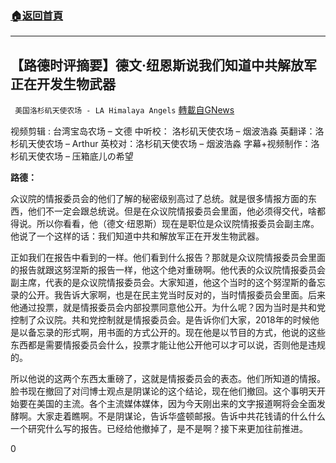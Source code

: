 ###  [:house:返回首頁](https://github.com/ourhimalayas/txt)
---

## 【路德时评摘要】德文·纽恩斯说我们知道中共解放军正在开发生物武器
` 美国洛杉矶天使农场 - LA Himalaya Angels` [轉載自GNews](https://gnews.org/zh-hans/1269592/)

视频剪辑 : 台湾宝岛农场 – 文德
中听校： 洛杉矶天使农场 – 烟波浩淼
英翻译：洛杉矶天使农场 – Arthur
英校对：洛杉矶天使农场 – 烟波浩淼
字幕+视频制作：洛杉矶天使农场 – 压箱底儿の希望

**路德：**

众议院的情报委员会的他们了解的秘密级别高过了总统。就是很多情报方面的东西，他们不一定会跟总统说。但是在众议院情报委员会里面，他必须得交代，啥都得说。所以你看看，他（德文·纽恩斯）现在是职位是众议院情报委员会副主席。他说了一个这样的话：我们知道中共和解放军正在开发生物武器。

正如我们在报告中看到的一样。他们看到什么报告？那就是众议院情报委员会里面的报告就跟这努涅斯的报告一样，他这个绝对重磅啊。他代表的众议院情报委员会副主席，代表的是众议院情报委员会。大家知道，他这个当时的这个努涅斯的备忘录的公开。我告诉大家啊，也是在民主党当时反对的，当时情报委员会里面。后来他通过投票，就是情报委员会内部投票同意他公开。为什么呢？因为当时是共和党控制了众议院。共和党控制就是情报委员会。是告诉你们大家，2018年的时候他是以备忘录的形式啊，用书面的方式公开的。现在他是以节目的方式，他说的这些东西都是需要情报委员会什么，投票才能让他公开他可以才可以说，否则他是违规的。

所以他说的这两个东西太重磅了，这就是情报委员会的表态。他们所知道的情报。脸书现在撤回了对闫博士观点是阴谋论的这个结论，现在他们撤回。这个事明天开始要在美国的主流。各个主流媒体媒体，因为今天刚出来的文字报道啊将会全面发酵啊。大家走着瞧啊。不是阴谋论，告诉华盛顿邮报。告诉中共花钱请的什么什么一个研究什么写的报告。已经给他撤掉了，是不是啊？接下来更加往前推进。

0
